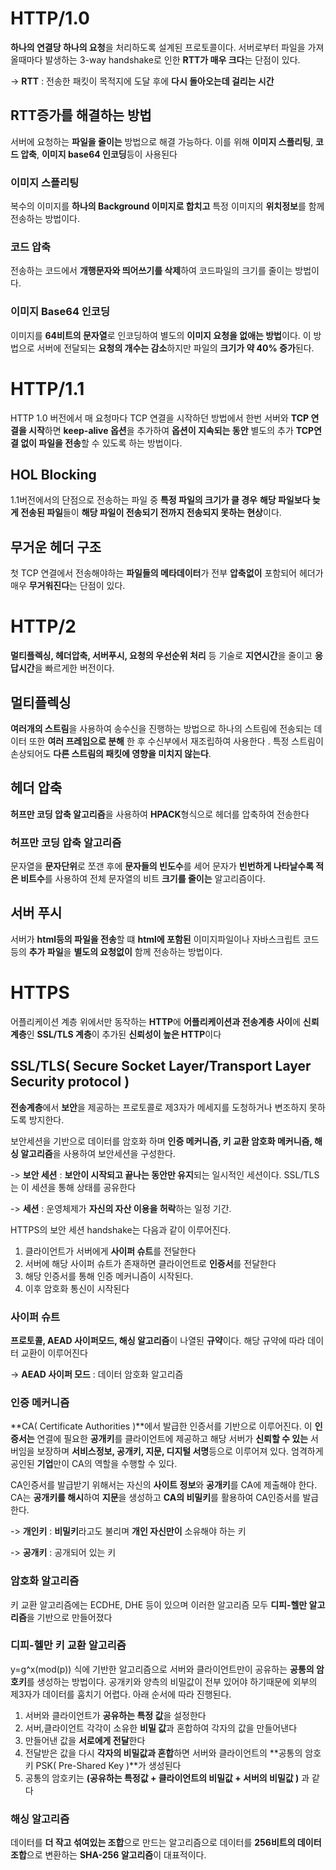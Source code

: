 # HTTP/1.0

**하나의 연결당 하나의 요청**을 처리하도록 설계된 프로토콜이다. 서버로부터 파일을 가져올때마다 발생하는 3-way handshake로 인한 **RTT가 매우 크다**는 단점이 있다.

-> **RTT** : 전송한 패킷이 목적지에 도달 후에 **다시 돌아오는데 걸리는 시간**

## RTT증가를 해결하는 방법

서버에 요청하는 **파일을 줄이는** 방법으로 해결 가능하다. 이를 위해 **이미지 스플리팅**, **코드 압축**, **이미지 base64 인코딩**등이 사용된다

### 이미지 스플리팅

복수의 이미지를 **하나의 Background 이미지로 합치고** 특정 이미지의 **위치정보**를 함께 전송하는 방법이다.

### 코드 압축

전송하는 코드에서 **개행문자와 띄어쓰기를 삭제**하여 코드파일의 크기를 줄이는 방법이다.

### 이미지 Base64 인코딩

이미지를 **64비트의 문자열**로 인코딩하여 별도의 **이미지 요청을 없애는 방법**이다. 이 방법으로 서버에 전달되는 **요청의 개수는 감소**하지만 파일의 **크기가 약 40% 증가**된다.

# HTTP/1.1

HTTP 1.0 버전에서 매 요청마다 TCP 연결을 시작하던 방법에서 한번 서버와 **TCP 연결을 시작**하면 **keep-alive 옵션**을 추가하여 **옵션이 지속되는 동안** 별도의 추가 **TCP연결 없이 파일을 전송**할 수 있도록 하는 방법이다.

## HOL Blocking

1.1버전에서의 단점으로 전송하는 파일 중 **특정 파일의 크기가 클 경우** **해당 파일보다 늦게 전송된 파일**들이 **해당 파일이 전송되기 전까지 전송되지 못하는 현상**이다.

## 무거운 헤더 구조

첫 TCP 연결에서 전송해야하는 **파일들의 메타데이터**가 전부 **압축없이** 포함되어 헤더가 매우 **무거워진다**는 단점이 있다.

# HTTP/2

**멀티플렉싱, 헤더압축, 서버푸시, 요청의 우선순위 처리** 등 기술로 **지연시간**을 줄이고 **응답시간**을 빠르게한 버전이다.

## 멀티플렉싱

**여러개의 스트림**을 사용하여 송수신을 진행하는 방법으로 하나의 스트림에 전송되는 데이터 또한 **여러 프레임으로 분해** 한 후 수신부에서 재조립하여 사용한다 . 특정 스트림이 손상되어도 **다른 스트림의 패킷에 영향을 미치지 않는다**.

## 헤더 압축

**허프만 코딩 압축 알고리즘**을 사용하여 **HPACK**형식으로 헤더를 압축하여 전송한다

### 허프만 코딩 압축 알고리즘

문자열을 **문자단위**로 쪼갠 후에 **문자들의 빈도수**를 세어 문자가 **빈번하게 나타날수록 적은 비트수**를 사용하여 전체 문자열의 비트 **크기를 줄이는** 알고리즘이다.

## 서버 푸시

서버가 **html등의 파일을 전송**할 떄 **html에 포함된** 이미지파일이나 자바스크립트 코드 등의 **추가 파일**을 **별도의 요청없이** 함께 전송하는 방법이다. 

# HTTPS

어플리케이션 계층 위에서만 동작하는 **HTTP**에 **어플리케이션과 전송계층 사이**에 **신뢰계층**인 **SSL/TLS 계층**이 추가된 **신뢰성이 높은 HTTP**이다

## SSL/TLS( Secure Socket Layer/Transport Layer Security protocol )

**전송계층**에서 **보안**을 제공하는 프로토콜로 제3자가 메세지를 도청하거나 변조하지 못하도록 방지한다. 

보안세션을 기반으로 데이터를 암호화 하며 **인증 메커니즘, 키 교환 암호화 메커니즘, 해싱 알고리즘**을 사용하여 보안세션을 구성한다. 

-> **보안 세션** : **보안이 시작되고 끝나는 동안만 유지**되는 일시적인 세션이다. SSL/TLS는 이 세션을 통해 상태를 공유한다

-> **세션** : 운영체제가 **자신의 자산 이용을 허락**하는 일정 기간.

HTTPS의 보안 세션 handshake는 다음과 같이 이루어진다.

1. 클라이언트가 서버에게 **사이퍼 슈트**를 전달한다
2. 서버에 해당 사이퍼 슈트가 존재하면 클라이언트로 **인증서**를 전달한다
3. 해당 인증서를 통해 인증 메커니즘이 시작된다.
4. 이후 암호화 통신이 시작된다

### 사이퍼 슈트

**프로토콜, AEAD 사이퍼모드, 해싱 알고리즘**이 나열된 **규약**이다. 해당 규약에 따라 데이터 교환이 이루어진다

-> **AEAD 사이퍼 모드** : 데이터 암호화 알고리즘

### 인증 메커니즘

**CA( Certificate Authorities )**에서 발급한 인증서를 기반으로 이루어진다. 이 **인증서는** 연결에 필요한 **공개키**를 클라이언트에 제공하고 해당 서버가 **신뢰할 수 있는** 서버임을 보장하며 **서비스정보, 공개키, 지문, 디지털 서명**등으로 이루어져 있다. 엄격하게 공인된 **기업**만이 CA의 역할을 수행할 수 있다.

CA인증서를 발급받기 위해서는 자신의 **사이트 정보**와 **공개키**를 CA에 제출해야 한다. CA는 **공개키를 해시**하여 **지문**을 생성하고 **CA의 비밀키**를 활용하여 CA인증서를 발급한다.

-> **개인키** : **비밀키**라고도 불리며 **개인 자신만이** 소유해야 하는 키

-> **공개키** : 공개되어 있는 키

### 암호화 알고리즘

키 교환 알고리즘에는 ECDHE, DHE 등이 있으며 이러한 알고리즘 모두 **디피-헬만 알고리즘**을 기반으로 만들어졌다

### 디피-헬만 키 교환 알고리즘

y=g^x(mod(p)) 식에 기반한 알고리즘으로 서버와 클라이언트만이 공유하는 **공통의 암호키**를 생성하는 방법이다. 공개키와 양측의 비밀값이 전부 있어야 하기때문에 외부의 제3자가 데이터를 훔치기 어렵다. 아래 순서에 따라 진행된다.

1. 서버와 클라이언트가 **공유하는 특정 값**을 설정한다
2. 서버,클라이언트 각각이 소유한 **비밀 값**과 혼합하여 각자의 값을 만들어낸다
3. 만들어낸 값을 **서로에게 전달**한다
4. 전달받은 값을 다시 **각자의 비밀값과 혼합**하면 서버와 클라이언트의 **공통의 암호키 PSK( Pre-Shared Key )**가 생성된다
5. 공통의 암호키는 **(공유하는 특정값 + 클라이언트의 비밀값 + 서버의 비밀값 )** 과 같다

### 해싱 알고리즘

데이터를 **더 작고 섞여있는 조합**으로 만드는 알고리즘으로 데이터를 **256비트의 데이터 조합**으로 변환하는 **SHA-256 알고리즘**이 대표적이다.

